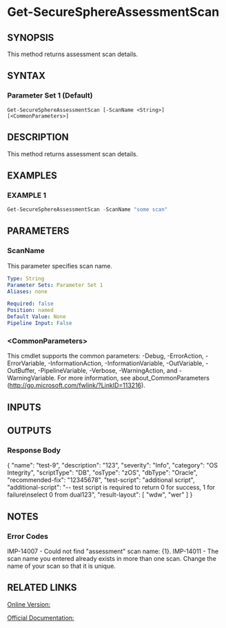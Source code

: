 ﻿# Get-SecureSphereAssessmentScan

## SYNOPSIS
This method returns assessment scan details.

## SYNTAX

### Parameter Set 1 (Default)
```
Get-SecureSphereAssessmentScan [-ScanName <String>] [<CommonParameters>]
```

## DESCRIPTION
This method returns assessment scan details.

## EXAMPLES

### EXAMPLE 1

```powershell
Get-SecureSphereAssessmentScan -ScanName "some scan"
```

## PARAMETERS

### ScanName
This parameter specifies scan name.

```yaml
Type: String
Parameter Sets: Parameter Set 1
Aliases: none

Required: false
Position: named
Default Value: None
Pipeline Input: False
```

### \<CommonParameters\>
This cmdlet supports the common parameters: -Debug, -ErrorAction, -ErrorVariable, -InformationAction, -InformationVariable, -OutVariable, -OutBuffer, -PipelineVariable, -Verbose, -WarningAction, and -WarningVariable. For more information, see about_CommonParameters (http://go.microsoft.com/fwlink/?LinkID=113216).

## INPUTS

## OUTPUTS

### Response Body
{
"name": "test-9",
"description": "123",
"severity": "Info",
"category": "OS Integrity",
"scriptType": "DB",
"osType": "zOS",
"dbType": "Oracle",
"recommended-fix": "12345678",
"test-script": "additional script",
"additional-script": "-- test script is required to return 0 for success, 1 for failure\\nselect 0 from dual123",
"result-layout": [ "wdw", "wer" ]
}

## NOTES

### Error Codes
IMP-14007 - Could not find "assessment" scan name: {1}.
IMP-14011 - The scan name you entered already exists in more than one scan. Change the name of your scan so that it is unique.

## RELATED LINKS

[Online Version:](https://github.com/akshinmustafayev/SecureSpherePS/tree/master/Documentation)

[Official Documentation:](https://docs.imperva.com/bundle/v13.6-api-reference-guide/page/70919.htm)




